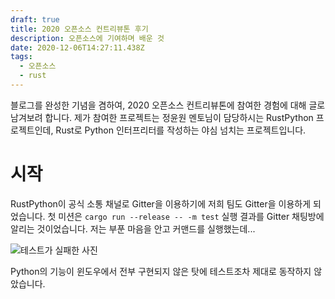 ```yaml
---
draft: true
title: 2020 오픈소스 컨트리뷰톤 후기
description: 오픈소스에 기여하며 배운 것
date: 2020-12-06T14:27:11.438Z
tags:
  - 오픈소스
  - rust
---
```

블로그를 완성한 기념을 겸하여, 2020 오픈소스 컨트리뷰톤에 참여한 경험에 대해 글로 남겨보려 합니다. 제가 참여한 프로젝트는 정윤원 멘토님이 담당하시는 RustPython 프로젝트인데, Rust로 Python 인터프리터를 작성하는 야심 넘치는 프로젝트입니다.

# 시작

RustPython이 공식 소통 채널로 Gitter을 이용하기에 저희 팀도 Gitter을 이용하게 되었습니다. 첫 미션은 `cargo run --release -- -m test` 실행 결과를 Gitter 채팅방에 알리는 것이었습니다. 저는 부푼 마음을 안고 커맨드를 실행했는데... 

![테스트가 실패한 사진](/images/uploads/1.png)

Python의 기능이 윈도우에서 전부 구현되지 않은 탓에 테스트조차 제대로 동작하지 않았습니다.